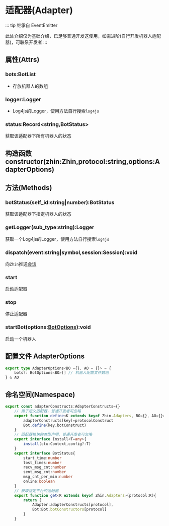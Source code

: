 # 适配器(Adapter)
::: tip
继承自 EventEmitter

此处介绍仅为基础介绍，已足够普通开发这使用，如需进阶(自行开发机器人适配器)，可联系开发者
:::
## 属性(Attrs)
### bots:BotList
- 存放机器人的数组
### logger:Logger
- Log4js的Logger，使用方法自行搜索`log4js`
### status:Record<string,BotStatus>
获取该适配器下所有机器人的状态
## 构造函数 constructor(zhin:Zhin,protocol:string,options:AdapterOptions)
## 方法(Methods)
### botStatus(self_id:string|number):BotStatus
获取该适配器下指定机器人的状态
### getLogger(sub_type:string):Logger
获取一个Log4js的Logger，使用方法自行搜索`log4js`
### dispatch(event:string|symbol,session:Session):void
向`Zhin`推送[会话](/api/session)
### start
启动适配器
### stop
停止适配器
### startBot(options:[BotOptions](/api/bot#options)):void
启动一个机器人
## 配置文件 AdapterOptions
```typescript
export type AdapterOptions<BO ={}, AO = {}> = {
    bots?: BotOptions<BO>[] // 机器人配置文件数组
} & AO
```
## 命名空间(Namespace)
```typescript
export const adapterConstructs:AdapterConstructs={}
    // 用于定义适配器，普通开发者可忽略
    export function define<K extends keyof Zhin.Adapters, BO={}, AO={}>(key: K, protocolConstruct: AdapterConstruct<K,BO, AO>,botConstruct:BotConstruct<K,BO,AO>) {
        adapterConstructs[key]=protocolConstruct
        Bot.define(key,botConstruct)
    }
    // 适配器模块的类型声明，普通开发者可忽略
    export interface Install<T=any>{
        install(ctx:Context,config?:T)
    }
    export interface BotStatus{
        start_time:number
        lost_times:number
        recv_msg_cnt:number
        sent_msg_cnt:number
        msg_cnt_per_min:number
        online:boolean
    }
    // 获取指定平台的适配器
    export function get<K extends keyof Zhin.Adapters>(protocol:K){
        return {
            Adapter:adapterConstructs[protocol],
            Bot:Bot.botConstructors[protocol]
        }
    }
```

